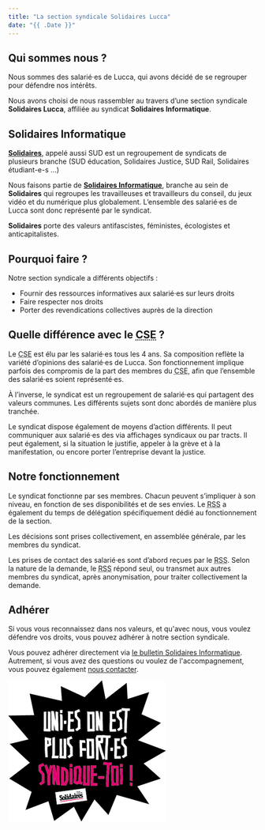 ```yaml
---
title: "La section syndicale Solidaires Lucca"
date: "{{ .Date }}"
---
```


## Qui sommes nous ?

Nous sommes des salarié·es de Lucca, qui avons décidé de se regrouper pour défendre nos intérêts.

Nous avons choisi de nous rassembler au travers d’une section syndicale **Solidaires Lucca**, affiliée au syndicat **Solidaires Informatique**.

<!--more-->

## Solidaires Informatique

[**Solidaires**](https://solidaires.org/), appelé aussi SUD est un regroupement de syndicats de plusieurs branche (SUD éducation, Solidaires Justice, SUD Rail, Solidaires étudiant-e-s …)

Nous faisons partie de [**Solidaires Informatique**](https://solidairesinformatique.org/), branche au sein de **Solidaires** qui regroupes les travailleuses et travailleurs du conseil, du jeux vidéo et du numérique plus globalement. L’ensemble des salarié·es de Lucca sont donc représenté par le syndicat.

**Solidaires** porte des valeurs antifascistes, féministes, écologistes et anticapitalistes.

## Pourquoi faire ?

Notre section syndicale a différents objectifs :
 - Fournir des ressources informatives aux salarié·es sur leurs droits
 - Faire respecter nos droits
 - Porter des revendications collectives auprès de la direction

## Quelle différence avec le <abbr title="Comité Social et Économique">CSE</abbr> ?

Le <abbr title="Comité Social et Économique">CSE</abbr> est élu par les salarié·es tous les 4 ans. Sa composition reflète la variété d’opinions des salarié·es de Lucca. Son fonctionnement implique parfois des compromis de la part des membres du <abbr title="Comité Social et Économique">CSE</abbr>, afin que l’ensemble des salarié·es soient représenté·es.

À l’inverse, le syndicat est un regroupement de salarié·es qui partagent des valeurs communes. Les différents sujets sont donc abordés de manière plus tranchée.

Le syndicat dispose également de moyens d’action différents. Il peut communiquer aux salarié·es des via affichages syndicaux ou par tracts. Il peut également, si la situation le justifie, appeler à la grève et à la manifestation, ou encore porter l’entreprise devant la justice.

## Notre fonctionnement

Le syndicat fonctionne par ses membres. Chacun peuvent s’impliquer à son niveau, en fonction de ses disponibilités et de ses envies. Le <abbr title="Responsable de section syndicale">RSS</abbr> a également du temps de délégation spécifiquement dédié au fonctionnement de la section.

Les décisions sont prises collectivement, en assemblée générale, par les membres du syndicat.

Les prises de contact des salarié·es sont d’abord reçues par le <abbr title="Responsable de section syndicale">RSS</abbr>. Selon la nature de la demande, le <abbr title="Responsable de section syndicale">RSS</abbr> répond seul, ou transmet aux autres membres du syndicat, après anonymisation, pour traiter collectivement la demande.

## Adhérer

Si vous vous reconnaissez dans nos valeurs, et qu'avec nous, vous voulez défendre vos droits, vous pouvez adhérer à notre section syndicale.

Vous pouvez adhérer directement via [le bulletin Solidaires Informatique](https://solidairesinformatique.org/wp-content/uploads/2023/06/BulletinAdhesion.pdf). Autrement, si vous avez des questions ou voulez de l'accompagnement, vous pouvez également [nous contacter](/page/contact).

![Uni·es on est plus fort·es ! Syndique-toi !](/img/unies-on-est-plus-fortes.png)
